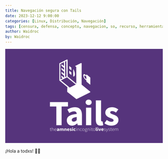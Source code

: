 ```yaml
---
title: Navegación segura con Tails
date: 2023-12-12 9:00:00
categories: [Linux, Distribución, Navegación]
tags: [censura, defensa, concepto, navegacion, so, recurso, herramienta, tutorial, darkweb, tor]    
author: Waidroc
by: Waidroc
---
```


![TITULO!](/assets/img/2023-12-12/tails.png)


¡Hola a todxs!  👋🏻 
